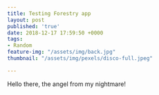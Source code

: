 ```yaml
---
title: Testing Forestry app
layout: post
published: 'true'
date: 2018-12-17 17:59:50 +0000
tags:
- Random
feature-img: "/assets/img/back.jpg"
thumbnail: "/assets/img/pexels/disco-full.jpeg"

---
```

Hello there, the angel from my nightmare!